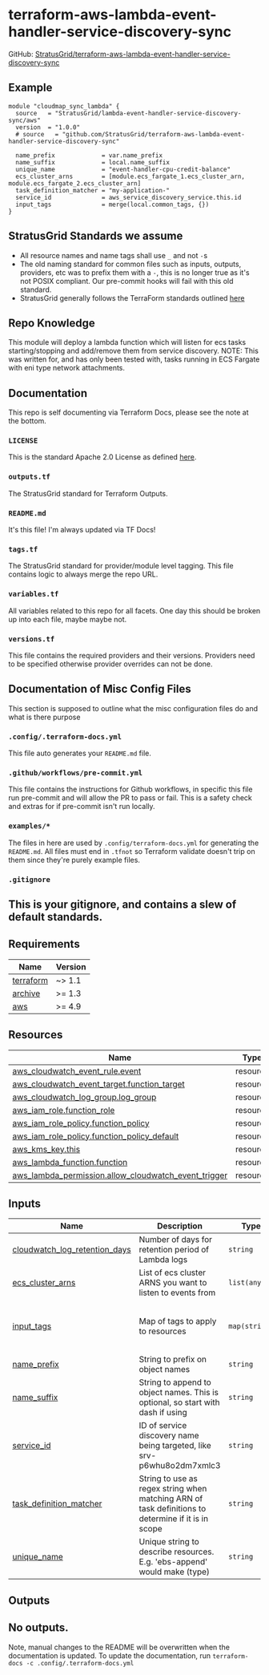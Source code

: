 <!-- BEGIN_TF_DOCS -->
# terraform-aws-lambda-event-handler-service-discovery-sync
GitHub: [StratusGrid/terraform-aws-lambda-event-handler-service-discovery-sync](https://github.com/StratusGrid/terraform-aws-lambda-event-handler-service-discovery-sync)
## Example
```hcl
module "cloudmap_sync_lambda" {
  source   = "StratusGrid/lambda-event-handler-service-discovery-sync/aws"
  version  = "1.0.0"
  # source   = "github.com/StratusGrid/terraform-aws-lambda-event-handler-service-discovery-sync"

  name_prefix             = var.name_prefix
  name_suffix             = local.name_suffix
  unique_name             = "event-handler-cpu-credit-balance"
  ecs_cluster_arns        = [module.ecs_fargate_1.ecs_cluster_arn, module.ecs_fargate_2.ecs_cluster_arn]
  task_definition_matcher = "my-application-"
  service_id              = aws_service_discovery_service.this.id
  input_tags              = merge(local.common_tags, {})
}
```
## StratusGrid Standards we assume
- All resource names and name tags shall use `_` and not `-`s
- The old naming standard for common files such as inputs, outputs, providers, etc was to prefix them with a `-`, this is no longer true as it's not POSIX compliant. Our pre-commit hooks will fail with this old standard.
- StratusGrid generally follows the TerraForm standards outlined [here](https://www.terraform-best-practices.com/naming)
## Repo Knowledge
This module will deploy a lambda function which will listen for ecs tasks starting/stopping and add/remove them from service discovery.
NOTE: This was written for, and has only been tested with, tasks running in ECS Fargate with eni type network attachments.
## Documentation
This repo is self documenting via Terraform Docs, please see the note at the bottom.
### `LICENSE`
This is the standard Apache 2.0 License as defined [here](https://stratusgrid.atlassian.net/wiki/spaces/TK/pages/2121728017/StratusGrid+Terraform+Module+Requirements).
### `outputs.tf`
The StratusGrid standard for Terraform Outputs.
### `README.md`
It's this file! I'm always updated via TF Docs!
### `tags.tf`
The StratusGrid standard for provider/module level tagging. This file contains logic to always merge the repo URL.
### `variables.tf`
All variables related to this repo for all facets.
One day this should be broken up into each file, maybe maybe not.
### `versions.tf`
This file contains the required providers and their versions. Providers need to be specified otherwise provider overrides can not be done.
## Documentation of Misc Config Files
This section is supposed to outline what the misc configuration files do and what is there purpose
### `.config/.terraform-docs.yml`
This file auto generates your `README.md` file.
### `.github/workflows/pre-commit.yml`
This file contains the instructions for Github workflows, in specific this file run pre-commit and will allow the PR to pass or fail. This is a safety check and extras for if pre-commit isn't run locally.
### `examples/*`
The files in here are used by `.config/terraform-docs.yml` for generating the `README.md`. All files must end in `.tfnot` so Terraform validate doesn't trip on them since they're purely example files.
### `.gitignore`
This is your gitignore, and contains a slew of default standards.
---
## Requirements

| Name | Version |
|------|---------|
| <a name="requirement_terraform"></a> [terraform](#requirement\_terraform) | ~> 1.1 |
| <a name="requirement_archive"></a> [archive](#requirement\_archive) | >= 1.3 |
| <a name="requirement_aws"></a> [aws](#requirement\_aws) | >= 4.9 |
## Resources

| Name | Type |
|------|------|
| [aws_cloudwatch_event_rule.event](https://registry.terraform.io/providers/hashicorp/aws/latest/docs/resources/cloudwatch_event_rule) | resource |
| [aws_cloudwatch_event_target.function_target](https://registry.terraform.io/providers/hashicorp/aws/latest/docs/resources/cloudwatch_event_target) | resource |
| [aws_cloudwatch_log_group.log_group](https://registry.terraform.io/providers/hashicorp/aws/latest/docs/resources/cloudwatch_log_group) | resource |
| [aws_iam_role.function_role](https://registry.terraform.io/providers/hashicorp/aws/latest/docs/resources/iam_role) | resource |
| [aws_iam_role_policy.function_policy](https://registry.terraform.io/providers/hashicorp/aws/latest/docs/resources/iam_role_policy) | resource |
| [aws_iam_role_policy.function_policy_default](https://registry.terraform.io/providers/hashicorp/aws/latest/docs/resources/iam_role_policy) | resource |
| [aws_kms_key.this](https://registry.terraform.io/providers/hashicorp/aws/latest/docs/resources/kms_key) | resource |
| [aws_lambda_function.function](https://registry.terraform.io/providers/hashicorp/aws/latest/docs/resources/lambda_function) | resource |
| [aws_lambda_permission.allow_cloudwatch_event_trigger](https://registry.terraform.io/providers/hashicorp/aws/latest/docs/resources/lambda_permission) | resource |
## Inputs

| Name | Description | Type | Default | Required |
|------|-------------|------|---------|:--------:|
| <a name="input_cloudwatch_log_retention_days"></a> [cloudwatch\_log\_retention\_days](#input\_cloudwatch\_log\_retention\_days) | Number of days for retention period of Lambda logs | `string` | `"30"` | no |
| <a name="input_ecs_cluster_arns"></a> [ecs\_cluster\_arns](#input\_ecs\_cluster\_arns) | List of ecs cluster ARNS you want to listen to events from | `list(any)` | n/a | yes |
| <a name="input_input_tags"></a> [input\_tags](#input\_input\_tags) | Map of tags to apply to resources | `map(string)` | <pre>{<br>  "Developer": "StratusGrid",<br>  "Provisioner": "Terraform"<br>}</pre> | no |
| <a name="input_name_prefix"></a> [name\_prefix](#input\_name\_prefix) | String to prefix on object names | `string` | `""` | no |
| <a name="input_name_suffix"></a> [name\_suffix](#input\_name\_suffix) | String to append to object names. This is optional, so start with dash if using | `string` | `""` | no |
| <a name="input_service_id"></a> [service\_id](#input\_service\_id) | ID of service discovery name being targeted, like srv-p6whu8o2dm7xmlc3 | `string` | n/a | yes |
| <a name="input_task_definition_matcher"></a> [task\_definition\_matcher](#input\_task\_definition\_matcher) | String to use as regex string when matching ARN of task definitions to determine if it is in scope | `string` | n/a | yes |
| <a name="input_unique_name"></a> [unique\_name](#input\_unique\_name) | Unique string to describe resources. E.g. 'ebs-append' would make <prefix><name>(type)<suffix> | `string` | n/a | yes |
## Outputs

No outputs.
---
Note, manual changes to the README will be overwritten when the documentation is updated. To update the documentation, run `terraform-docs -c .config/.terraform-docs.yml`
<!-- END_TF_DOCS -->